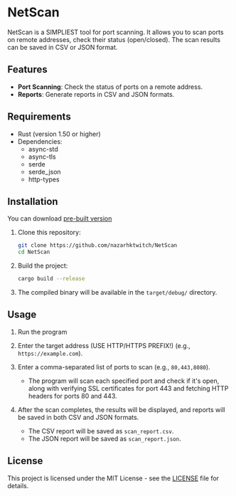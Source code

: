 # NetScan

NetScan is a SIMPLIEST tool for port scanning. It allows you to scan ports on remote addresses, check their status (open/closed). The scan results can be saved in CSV or JSON format.

## Features

- **Port Scanning**: Check the status of ports on a remote address.
- **Reports**: Generate reports in CSV and JSON formats.

## Requirements

- Rust (version 1.50 or higher)
- Dependencies:
  - async-std
  - async-tls
  - serde
  - serde_json
  - http-types

## Installation

You can download [pre-built version](https://github.com/nazarhktwitch/NetScan/releases)

1. Clone this repository:

   ```bash
   git clone https://github.com/nazarhktwitch/NetScan
   cd NetScan
   ```

2. Build the project:
   
   ```bash
   cargo build --release
   ```

4. The compiled binary will be available in the `target/debug/` directory.

## Usage

1. Run the program
2. Enter the target address (USE HTTP/HTTPS PREFIX!) (e.g., `https://example.com`).
3. Enter a comma-separated list of ports to scan (e.g., `80,443,8080`).

   - The program will scan each specified port and check if it's open, along with verifying SSL certificates for port 443 and fetching HTTP headers for ports 80 and 443.

4. After the scan completes, the results will be displayed, and reports will be saved in both CSV and JSON formats.

   - The CSV report will be saved as `scan_report.csv`.
   - The JSON report will be saved as `scan_report.json`.

## License

This project is licensed under the MIT License - see the [LICENSE](https://github.com/nazarhktwitch/NetScan/blob/main/LICENSE) file for details.
